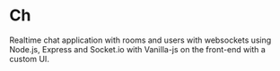 # Ch
Realtime chat application with rooms and users with websockets using Node.js, Express and Socket.io with Vanilla-js on the front-end with a custom UI.
